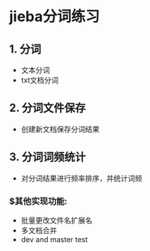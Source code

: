 # **jieba分词练习**  
## 1. 分词  
* 文本分词
* txt文档分词

## 2. 分词文件保存
- 创建新文档保存分词结果

## 3. 分词词频统计
* 对分词结果进行频率排序，并统计词频

[//]:# (这是Markdown注释代码)  
### $其他实现功能:  
- 批量更改文件名扩展名
- 多文档合并
- dev and master test






